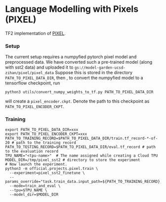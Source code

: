 # Language Modelling with Pixels (PIXEL)

TF2 implementation of [PIXEL](https://arxiv.org/abs/2207.06991).

### Setup
The current setup requires a numpyfied pytorch pixel model and preprocessed data.
We have converted such a pre-trained model (along with sst2 data) and uploaded it to
`gs://model-garden-ucsd-zihan/pixel/pixel_data`
Suppose this is stored in the directory `PATH_TO_PIXEL_DATA_DIR`, then
, to convert the numpyfied model to a tensorflow checkpoint, run
```shell
python3 utils/convert_numpy_weights_to_tf.py PATH_TO_PIXEL_DATA_DIR
```
will create a `pixel_encoder.ckpt`. Denote the path to this checkpoint as
`PATH_TO_PIXEL_ENCODER_CKPT`.

### Training

```shell
export PATH_TO_PIXEL_DATA_DIR=xxx
export PATH_TO_PIXEL_ENCODER_CKPT=xxx
PATH_TO_TRAINING_RECORD=$PATH_TO_PIXEL_DATA_DIR/train.tf_record-*-of-20 # path to the training record
PATH_TO_TESTING_RECORD=$PATH_TO_PIXEL_DATA_DIR/eval.tf_record # path to the evaluation record
TPU_NAME="<tpu-name>"  # The name assigned while creating a Cloud TPU
MODEL_DIR=/tmp/pixel_sst2 # directory to store the experiment
# Now launch the experiment.
python3 -m official.projects.pixel.train \
  --experiment=pixel_sst2_finetune \
  --params_override="task.train_data.input_path=${PATH_TO_TRAINING_RECORD},task.validation_data.input_path=${PATH_TO_TESTING_RECORD},runtime.distribution_strategy=tpu,init_checkpoint=$PATH_TO_PIXEL_ENCODER_CKPT"
  --mode=train_and_eval \
  --tpu=$TPU_NAME \
  --model_dir=$MODEL_DIR
```